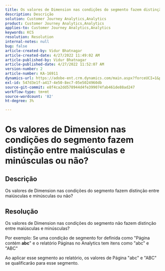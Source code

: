 ```yaml
---
title: Os valores de Dimension nas condições do segmento fazem distinção entre maiúsculas e minúsculas ou não?
description: Descrição
solution: Customer Journey Analytics,Analytics
product: Customer Journey Analytics,Analytics
applies-to: Customer Journey Analytics,Analytics
keywords: KCS
resolution: Resolution
internal-notes: null
bug: false
article-created-by: Vidur Bhatnagar
article-created-date: 4/27/2022 11:49:02 AM
article-published-by: Vidur Bhatnagar
article-published-date: 4/27/2022 11:52:07 AM
version-number: 2
article-number: KA-16911
dynamics-url: https://adobe-ent.crm.dynamics.com/main.aspx?forceUCI=1&pagetype=entityrecord&etn=knowledgearticle&id=8a150e03-20c6-ec11-a7b6-0022480a10ee
exl-id: 547d3e1f-a417-4e50-8ec7-05e5024960db
source-git-commit: e8f4ca2dd578944d4fe399074fab461de88ad247
workflow-type: tm+mt
source-wordcount: '82'
ht-degree: 3%

---
```


# Os valores de Dimension nas condições do segmento fazem distinção entre maiúsculas e minúsculas ou não?

## Descrição


Os valores de Dimension nas condições do segmento fazem distinção entre maiúsculas e minúsculas ou não?


## Resolução


Os valores de Dimension nas condições do segmento não fazem distinção entre maiúsculas e minúsculas?

Por exemplo: Se uma condição de segmento for definida como &quot;Página contém <b>abc</b>&quot; e o relatório Páginas no Analytics tem itens como &quot;abc&quot; e &quot;ABC&quot;

Ao aplicar esse segmento ao relatório, os valores de Página &quot;abc&quot; e &quot;ABC&quot; se qualificarão para esse segmento.
